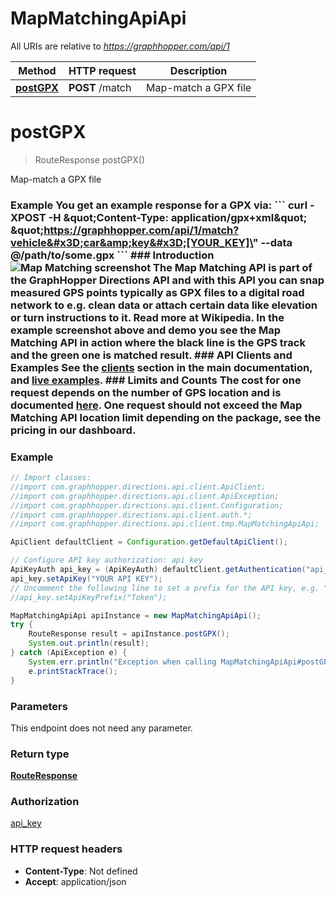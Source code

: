 # MapMatchingApiApi

All URIs are relative to *https://graphhopper.com/api/1*

Method | HTTP request | Description
------------- | ------------- | -------------
[**postGPX**](MapMatchingApiApi.md#postGPX) | **POST** /match | Map-match a GPX file

<a name="postGPX"></a>
# **postGPX**
> RouteResponse postGPX()

Map-match a GPX file

### Example You get an example response for a GPX via:  &#x60;&#x60;&#x60; curl -XPOST -H \&quot;Content-Type: application/gpx+xml\&quot; \&quot;https://graphhopper.com/api/1/match?vehicle&#x3D;car&amp;key&#x3D;[YOUR_KEY]\&quot; --data @/path/to/some.gpx &#x60;&#x60;&#x60;  ### Introduction ![Map Matching screenshot](./img/map-matching-example.gif)  The Map Matching API is part of the GraphHopper Directions API and with this API you can snap measured GPS points typically as GPX files to a digital road network to e.g. clean data or attach certain data like elevation or turn instructions to it. Read more at Wikipedia.  In the example screenshot above and demo you see the Map Matching API in action where the black line is the GPS track and the green one is matched result.  ### API Clients and Examples See the [clients](#section/API-Clients) section in the main documentation, and [live examples](https://graphhopper.com/api/1/examples/#map-matching).  ### Limits and Counts The cost for one request depends on the number of GPS location and is documented [here](https://graphhopper.com/api/1/docs/FAQ/).  One request should not exceed the Map Matching API location limit depending on the package, see the pricing in our dashboard. 

### Example
```java
// Import classes:
//import com.graphhopper.directions.api.client.ApiClient;
//import com.graphhopper.directions.api.client.ApiException;
//import com.graphhopper.directions.api.client.Configuration;
//import com.graphhopper.directions.api.client.auth.*;
//import com.graphhopper.directions.api.client.tmp.MapMatchingApiApi;

ApiClient defaultClient = Configuration.getDefaultApiClient();

// Configure API key authorization: api_key
ApiKeyAuth api_key = (ApiKeyAuth) defaultClient.getAuthentication("api_key");
api_key.setApiKey("YOUR API KEY");
// Uncomment the following line to set a prefix for the API key, e.g. "Token" (defaults to null)
//api_key.setApiKeyPrefix("Token");

MapMatchingApiApi apiInstance = new MapMatchingApiApi();
try {
    RouteResponse result = apiInstance.postGPX();
    System.out.println(result);
} catch (ApiException e) {
    System.err.println("Exception when calling MapMatchingApiApi#postGPX");
    e.printStackTrace();
}
```

### Parameters
This endpoint does not need any parameter.

### Return type

[**RouteResponse**](RouteResponse.md)

### Authorization

[api_key](../README.md#api_key)

### HTTP request headers

 - **Content-Type**: Not defined
 - **Accept**: application/json


